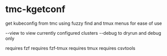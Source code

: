 # tmc-kgetconf
get kubeconfig from tmc using fuzzy find and tmux menus for ease of use


--view to view currently configured clusters
--debug to dryrun and debug only


requires fzf
requires fzf-tmux
requires tmux
requires csvtools
